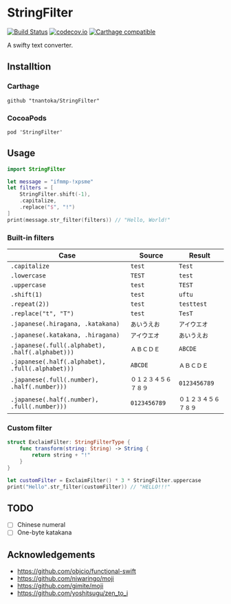 # StringFilter

[![Build Status](https://travis-ci.org/tnantoka/StringFilter.svg?branch=master)](https://travis-ci.org/tnantoka/StringFilter) [![codecov.io](https://codecov.io/github/tnantoka/StringFilter/coverage.svg?branch=master)](https://codecov.io/github/tnantoka/StringFilter?branch=master) [![Carthage compatible](https://img.shields.io/badge/Carthage-compatible-4BC51D.svg?style=flat)](https://github.com/Carthage/Carthage)

A swifty text converter.

## Installtion

### Carthage

```
github "tnantoka/StringFilter"
```

### CocoaPods

```
pod 'StringFilter'
```

## Usage

```swift
import StringFilter

let message = "ifmmp-!xpsme"
let filters = [
    StringFilter.shift(-1),
    .capitalize,
    .replace("$", "!")
]
print(message.str_filter(filters)) // "Hello, World!"
```

### Built-in filters

Case | Source | Result
--- | --- | ---
`.capitalize` | `test` | `Test`
`.lowercase` | `TEST` | `test`
`.uppercase` | `test` | `TEST`
`.shift(1)` | `test` | `uftu`
`.repeat(2))` | `test` | `testtest`
`.replace("t", "T")` | `test` | `TesT`
`.japanese(.hiragana, .katakana)` | `あいうえお` | `アイウエオ`
`.japanese(.katakana, .hiragana)` | `アイウエオ` | `あいうえお`
`.japanese(.full(.alphabet), .half(.alphabet)))` | `ＡＢＣＤＥ` | `ABCDE`
`.japanese(.half(.alphabet), .full(.alphabet)))` | `ABCDE` | `ＡＢＣＤＥ`
`.japanese(.full(.number), .half(.number)))` | `０１２３４５６７８９` | `0123456789`
`.japanese(.half(.number), .full(.number)))` | `0123456789` | `０１２３４５６７８９`

### Custom filter

```swift
struct ExclaimFilter: StringFilterType {
    func transform(string: String) -> String {
        return string + "!"
    }
}

let customFilter = ExclaimFilter() * 3 * StringFilter.uppercase
print("Hello".str_filter(customFilter)) // "HELLO!!!"
```

## TODO

- [ ] Chinese numeral
- [ ] One-byte katakana 

## Acknowledgements

- https://github.com/objcio/functional-swift
- https://github.com/niwaringo/moji
- https://github.com/gimite/moji
- https://github.com/yoshitsugu/zen_to_i

